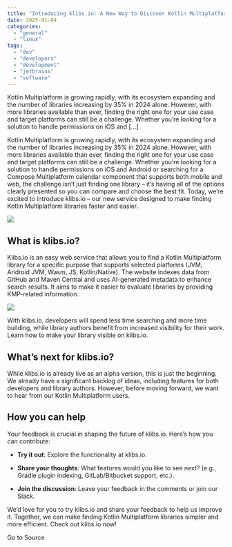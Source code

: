 ```yaml
---
title: "Introducing klibs.io: A New Way to Discover Kotlin Multiplatform Libraries"
date: 2025-01-04
categories: 
  - "general"
  - "linux"
tags: 
  - "dev"
  - "developers"
  - "development"
  - "jetbrains"
  - "software"
---
```


Kotlin Multiplatform is growing rapidly, with its ecosystem expanding and the number of libraries increasing by 35% in 2024 alone. However, with more libraries available than ever, finding the right one for your use case and target platforms can still be a challenge. Whether you’re looking for a solution to handle permissions on iOS and \[…\]

Kotlin Multiplatform is growing rapidly, with its ecosystem expanding and the number of libraries increasing by 35% in 2024 alone. However, with more libraries available than ever, finding the right one for your use case and target platforms can still be a challenge. Whether you’re looking for a solution to handle permissions on iOS and Android or searching for a Compose Multiplatform calendar component that supports both mobile and web, the challenge isn’t just finding one library – it’s having all of the options clearly presented so you can compare and choose the best fit. Today, we’re excited to introduce klibs.io – our new service designed to make finding Kotlin Multiplatform libraries faster and easier.

![](https://lh7-rt.googleusercontent.com/docsz/AD_4nXf6BKwStOtGvUhYeZ_qtXP2c58Ho4MGnCF9CYoiiBtb6zxNhzloL-9diOXy7pTVpOkOligQNRXa8y75wC-aE5OS5QeLgTmOcGcZfTCFvRbz9ansUYFjZ_wdITYHiECcuy-e5llBzw?key=ifO1v0UzkmzgvhVLgpycm9r6)

## What is klibs.io?

Klibs.io is an easy web service that allows you to find a Kotlin Multiplatform library for a specific purpose that supports selected platforms (JVM, Android JVM, Wasm, JS, Kotlin/Native). The website indexes data from GitHub and Maven Central and uses AI-generated metadata to enhance search results. It aims to make it easier to evaluate libraries by providing KMP-related information.

![](https://lh7-rt.googleusercontent.com/docsz/AD_4nXerr4lrLjsYkammt7QmDsJw3Ogv_p3GVPYJvcWhUyJ8tuHjFWuFrxLVj74PJK09H1Kr0Va0mq_mZf2JTYCZ1gqoFaXRxJOLDO7T8lCJf3u6EtfOAKNzG10ozYBIMYA6OHsxJGGB?key=ifO1v0UzkmzgvhVLgpycm9r6)

With klibs.io, developers will spend less time searching and more time building, while library authors benefit from increased visibility for their work. Learn how to make your library visible on klibs.io.

## What’s next for klibs.io?

While klibs.io is already live as an alpha version, this is just the beginning. We already have a significant backlog of ideas, including features for both developers and library authors. However, before moving forward, we want to hear from our Kotlin Multiplatform users.

## How you can help

Your feedback is crucial in shaping the future of klibs.io. Here’s how you can contribute:

- **Try it out**: Explore the functionality at klibs.io.

- **Share your thoughts**: What features would you like to see next? (e.g., Gradle plugin indexing, GitLab/Bitbucket support, etc.).

- **Join the discussion**: Leave your feedback in the comments or join our Slack.

We’d love for you to try klibs.io and share your feedback to help us improve it. Together, we can make finding Kotlin Multiplatform libraries simpler and more efficient. Check out klibs.io now!

Go to Source
